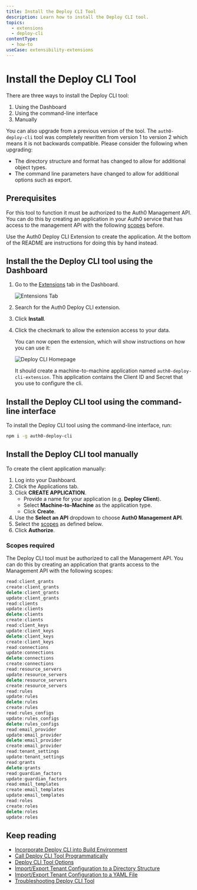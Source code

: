 ```yaml
---
title: Install the Deploy CLI Tool
description: Learn how to install the Deploy CLI tool.
topics:
  - extensions
  - deploy-cli
contentType:
  - how-to
useCase: extensibility-extensions
---
```

# Install the Deploy CLI Tool

There are three ways to install the Deploy CLI tool:

1. Using the Dashboard
2. Using the command-line interface
3. Manually

You can also upgrade from a previous version of the tool. The `auth0-deploy-cli` tool was completely rewritten from version 1 to version 2 which means it is not backwards compatible. Please consider the following when upgrading:

- The directory structure and format has changed to allow for additional object types.
- The command line parameters have changed to allow for additional options such as export.

## Prerequisites

For this tool to function it must be authorized to the Auth0 Management API. You can do this by creating an application in your Auth0 service that has access to the management API with the following [scopes](#scopes-required) before.

Use the Auth0 Deploy CLI Extension to create the application. At the bottom of the README are instructions for doing this by hand instead.

## Install the the Deploy CLI tool using the Dashboard

1. Go to the [Extensions](${manage_url}/#/extensions) tab in the Dashboard. 

   ![Entensions Tab](/media/articles/extensions/deploy-cli/step1-extensions-overview.png)

2. Search for the Auth0 Deploy CLI extension.

3. Click **Install**.

4. Click the checkmark to allow the extension access to your data. 

   You can now open the extension, which will show instructions on how you can use it:

   ![Deploy CLI Homepage](/media/articles/extensions/deploy-cli/step3-auth0-deploy-cli-homepage.png)

   It should create a machine-to-machine application named `auth0-deploy-cli-extension`. This application contains the Client ID and Secret that you use to configure the cli.

## Install the Deploy CLI tool using the command-line interface

To install the Deploy CLI tool using the command-line interface, run:

```bash
npm i -g auth0-deploy-cli
```

## Install the Deploy CLI tool manually

To create the client application manually: 

1. Log into your Dashboard.
2. Click the Applications tab.
3. Click **CREATE APPLICATION**.
    - Provide a name for your application (e.g. **Deploy Client**).
    - Select **Machine-to-Machine** as the application type.
    - Click **Create**.
4. Use the **Select an API** dropdown to choose **Auth0 Management API**.
5. Select the [scopes](#scopes-required) as defined below.
6. Click **Authorize**.

### Scopes required

The Deploy CLI tool must be authorized to call the Management API. You can do this by creating an application that grants access to the Management API with the following scopes:

```js
read:client_grants
create:client_grants
delete:client_grants
update:client_grants
read:clients
update:clients
delete:clients
create:clients
read:client_keys
update:client_keys
delete:client_keys
create:client_keys
read:connections
update:connections
delete:connections
create:connections
read:resource_servers
update:resource_servers
delete:resource_servers
create:resource_servers
read:rules
update:rules
delete:rules
create:rules
read:rules_configs
update:rules_configs
delete:rules_configs
read:email_provider
update:email_provider
delete:email_provider
create:email_provider
read:tenant_settings
update:tenant_settings
read:grants
delete:grants
read:guardian_factors
update:guardian_factors
read:email_templates
create:email_templates
update:email_templates
read:roles
create:roles
delete:roles
update:roles
```

## Keep reading

* [Incorporate Deploy CLI into Build Environment](/extensions/deploy-cli/guides/incorporate-deploy-cli-into-build-environment)
* [Call Deploy CLI Tool Programmatically](/extensions/deploy-cli/guides/call-deploy-cli-programmatically)
* [Deploy CLI Tool Options](/extensions/deploy-cli/references/deploy-cli-options)
* [Import/Export Tenant Configuration to a Directory Structure](extensions/deploy-cli/guides/import-export-directory-structure)
* [Import/Export Tenant Configuration to a YAML File](/extensions/deploy-cli/guides/import-export-yaml-file)
* [Troubleshooting Deploy CLI Tool](/extensions/deploy-cli/references/troubleshooting)

